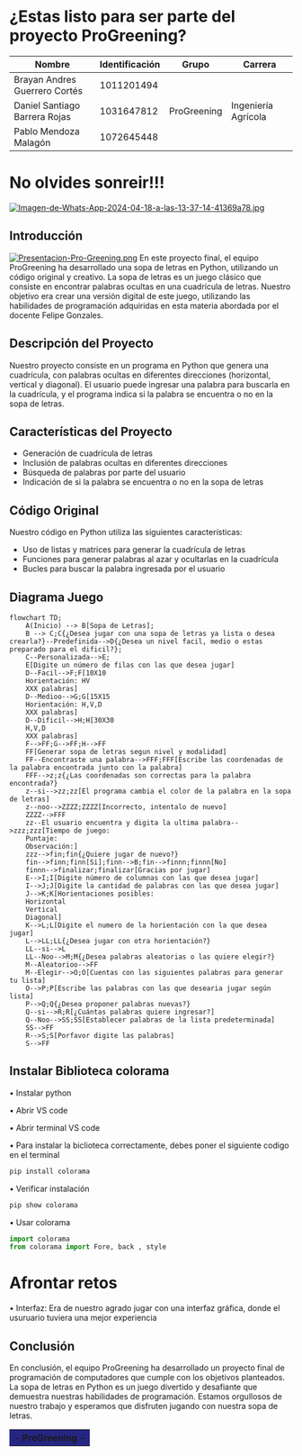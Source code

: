# ¿Estas listo para ser parte del proyecto ProGreening?

| Nombre                       | Identificación |      Grupo      |      Carrera        |
|------------------------------|----------------|-----------------|---------------------|
| Brayan Andres Guerrero Cortés| 1011201494     |                 |                     |
| Daniel Santiago Barrera Rojas| 1031647812     |   ProGreening   | Ingeniería Agrícola |
| Pablo Mendoza Malagón        | 1072645448     |                 |                     |

# No olvides sonreir!!!
[![Imagen-de-Whats-App-2024-04-18-a-las-13-37-14-41369a78.jpg](https://i.postimg.cc/MKtYzt5J/Imagen-de-Whats-App-2024-04-18-a-las-13-37-14-41369a78.jpg)](https://postimg.cc/CzB8NG9c)
<table cellspacing="1" bgcolor="" align="center">
  <tr bgcolor="#252582">
    <th><b>- ProGreening - </b></th>
  </tr>

## Introducción
[![Presentacion-Pro-Greening.png](https://i.postimg.cc/6pXfs0yZ/Presentacion-Pro-Greening.png)](https://postimg.cc/0bVwD7G5)
En este proyecto final, el equipo ProGreening ha desarrollado una sopa de letras en Python, utilizando un código original y creativo. La sopa de letras es un juego clásico que consiste en encontrar palabras ocultas en una cuadrícula de letras. Nuestro objetivo era crear una versión digital de este juego, utilizando las habilidades de programación adquiridas en esta materia abordada por el docente Felipe Gonzales.

## Descripción del Proyecto

Nuestro proyecto consiste en un programa en Python que genera una cuadrícula, con palabras ocultas en diferentes direcciones (horizontal, vertical y diagonal). El usuario puede ingresar una palabra para buscarla en la cuadrícula, y el programa indica si la palabra se encuentra o no en la sopa de letras.

## Características del Proyecto

- Generación de cuadrícula de letras
- Inclusión de palabras ocultas en diferentes direcciones
- Búsqueda de palabras por parte del usuario
- Indicación de si la palabra se encuentra o no en la sopa de letras

## Código Original

Nuestro código en Python utiliza las siguientes características:

- Uso de listas y matrices para generar la cuadrícula de letras
- Funciones para generar palabras al azar y ocultarlas en la cuadrícula
- Bucles para buscar la palabra ingresada por el usuario

## Diagrama Juego
````mermaid
flowchart TD;
    A(Inicio) --> B[Sopa de Letras]; 
    B --> C;C{¿Desea jugar con una sopa de letras ya lista o desea crearla?}--Predefinida-->D{¿Desea un nivel facil, medio o estas preparado para el dificil?};
    C--Personalizada-->E;
    E[Digite un número de filas con las que desea jugar]
    D--Facil-->F;F[10X10
    Horientación: HV
    XXX palabras]
    D--Medioo-->G;G[15X15
    Horientación: H,V,D
    XXX palabras]
    D--Dificil-->H;H[30X30
    H,V,D
    XXX palabras]
    F-->FF;G-->FF;H-->FF
    FF[Generar sopa de letras segun nivel y modalidad]
    FF--Encontraste una palabra-->FFF;FFF[Escribe las coordenadas de la palabra encontrada junto con la palabra]
    FFF-->z;z{¿Las coordenadas son correctas para la palabra encontrada?}
    z--si-->zz;zz[El programa cambia el color de la palabra en la sopa de letras]
    z--noo-->ZZZZ;ZZZZ[Incorrecto, intentalo de nuevo]
    ZZZZ-->FFF
    zz--El usuario encuentra y digita la ultima palabra-->zzz;zzz[Tiempo de juego:
    Puntaje:
    Observación:]
    zzz-->fin;fin{¿Quiere jugar de nuevo?}
    fin-->finn;finn[Si];finn-->B;fin-->finnn;finnn[No]
    finnn-->finalizar;finalizar[Gracias por jugar]
    E-->I;I[Digite número de columnas con las que desea jugar]
    I-->J;J[Digite la cantidad de palabras con las que desea jugar]
    J-->K;K[Horientaciones posibles:
    Horizontal
    Vertical
    Diagonal]
    K-->L;L[Digite el numero de la horientación con la que desea jugar]
    L-->LL;LL{¿Desea jugar con otra horientación?}
    LL--si-->L
    LL--Noo-->M;M{¿Desea palabras aleatorias o las quiere elegir?}
    M--Aleatorioo-->FF
    M--Elegir-->O;O[Cuentas con las siguientes palabras para generar tu lista]
    O-->P;P[Escribe las palabras con las que desearia jugar según lista]
    P-->Q;Q{¿Desea proponer palabras nuevas?}
    Q--si-->R;R[¿Cuántas palabras quiere ingresar?]
    Q--Noo-->SS;SS[Establecer palabras de la lista predeterminada]
    SS-->FF
    R-->S;S[Porfavor digite las palabras]
    S-->FF

````

## Instalar Biblioteca colorama
• Instalar python

• Abrir VS code

• Abrir terminal  VS code

• Para instalar la biclioteca correctamente, debes poner el siguiente codigo en el terminal
````python
pip install colorama
````
• Verificar instalación
````python
pip show colorama
````
• Usar colorama
````python
import colorama
from colorama import Fore, back , style
```` 


# Afrontar retos
• Interfaz: Era de nuestro agrado jugar con una interfaz gráfica, donde el usuruario tuviera una mejor experiencia


## Conclusión

En conclusión, el equipo ProGreening ha desarrollado un proyecto final de programación de computadores que cumple con los objetivos planteados. La sopa de letras en Python es un juego divertido y desafiante que demuestra nuestras habilidades de programación. Estamos orgullosos de nuestro trabajo y esperamos que disfruten jugando con nuestra sopa de letras.

